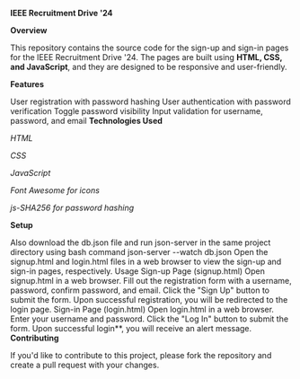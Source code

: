 **IEEE Recruitment Drive '24**

**Overview**

This repository contains the source code for the sign-up and sign-in pages for the IEEE Recruitment Drive '24. The pages are built using **HTML, CSS, and JavaScript**, and they are designed to be responsive and user-friendly.

**Features**

User registration with password hashing
User authentication with password verification
Toggle password visibility
Input validation for username, password, and email
**Technologies Used**

*HTML*

*CSS*

*JavaScript*

*Font Awesome for icons*

*js-SHA256 for password hashing*

**Setup**

Also download the db.json file and run json-server in the same project directory using bash command json-server --watch db.json
Open the signup.html and login.html files in a web browser to view the sign-up and sign-in pages, respectively.
Usage
Sign-up Page (signup.html)
Open signup.html in a web browser.
Fill out the registration form with a username, password, confirm password, and email.
Click the "Sign Up" button to submit the form.
Upon successful registration, you will be redirected to the login page.
Sign-in Page (login.html)
Open login.html in a web browser.
Enter your username and password.
Click the "Log In" button to submit the form.
Upon successful login**, you will receive an alert message.
**Contributing**

If you'd like to contribute to this project, please fork the repository and create a pull request with your changes.
